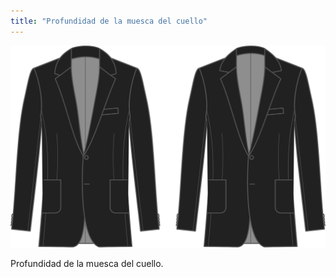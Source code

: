 ```yaml
---
title: "Profundidad de la muesca del cuello"
---
```


![Profundidad de la muesca del cuello](collarnotchdepth.svg)

Profundidad de la muesca del cuello.




